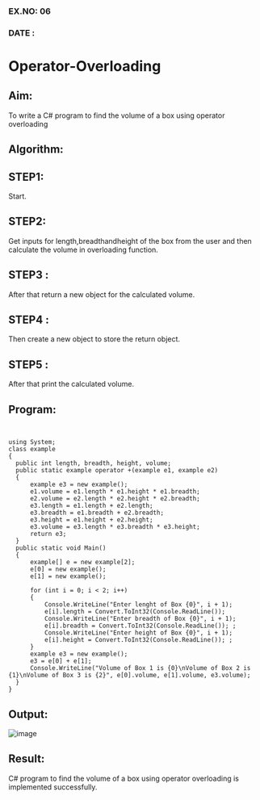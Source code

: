 ### EX.NO: 06

### DATE :

# Operator-Overloading

## Aim:
 To write a C# program to find the volume of a box using operator overloading
 
## Algorithm:

## STEP1:
Start.

## STEP2:
Get inputs for length,breadthandheight of the box from the user and then calculate the volume in overloading function.

## STEP3 :
After that return a new object for the calculated volume.

## STEP4 :
Then create a new object to store the return object.

## STEP5 :
After that print the calculated volume.


 
 
 
 ## Program:
 
 ```python3
 
 
 using System;
class example
{
   public int length, breadth, height, volume;
   public static example operator +(example e1, example e2)
   {
       example e3 = new example();
       e1.volume = e1.length * e1.height * e1.breadth;
       e2.volume = e2.length * e2.height * e2.breadth;
       e3.length = e1.length + e2.length;
       e3.breadth = e1.breadth + e2.breadth;
       e3.height = e1.height + e2.height;
       e3.volume = e3.length * e3.breadth * e3.height;
       return e3;
   }
   public static void Main()
   {
       example[] e = new example[2];
       e[0] = new example();
       e[1] = new example();

       for (int i = 0; i < 2; i++)
       {
           Console.WriteLine("Enter lenght of Box {0}", i + 1);
           e[i].length = Convert.ToInt32(Console.ReadLine());
           Console.WriteLine("Enter breadth of Box {0}", i + 1);
           e[i].breadth = Convert.ToInt32(Console.ReadLine()); ;
           Console.WriteLine("Enter height of Box {0}", i + 1);
           e[i].height = Convert.ToInt32(Console.ReadLine()); ;
       }
       example e3 = new example();
       e3 = e[0] + e[1];
       Console.WriteLine("Volume of Box 1 is {0}\nVolume of Box 2 is {1}\nVolume of Box 3 is {2}", e[0].volume, e[1].volume, e3.volume);
   }
}

```
 
 
 ## Output:
 
 ![image](https://user-images.githubusercontent.com/81132849/170729807-3ee4f017-77b9-4fd4-baaf-41aa3882ac25.png)

 
 
 ## Result:
 
 C# program to find the volume of a box using operator overloading is implemented successfully.
